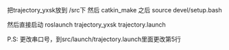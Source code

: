 
把trajectory_yxsk放到 /src下
然后
catkin_make
之后
source devel/setup.bash

然后直接启动
roslaunch trajectory_yxsk trajectory.launch

P.S: 更改串口号，到src/launch/trajectory.launch里面更改第5行 
